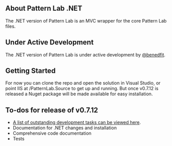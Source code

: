 ## About Pattern Lab .NET

The .NET version of Pattern Lab is an MVC wrapper for the core Pattern Lab files.

## Under Active Development

The .NET version of Pattern Lab is under active development by [@benedfit](https://twitter.com/benedfit).

## Getting Started

For now you can clone the repo and open the solution in Visual Studio, or point IIS at /PatternLab.Source to get up and running. But once v0.7.12 is released a Nuget package will be made available for easy installation.

## To-dos for release of v0.7.12

* [A list of outstanding development tasks can be viewed here](https://github.com/pattern-lab/patternlab-net/issues?labels=v0.7.12&page=1&state=open).
* Documentation for .NET changes and installation
* Comprehensive code documentation
* Tests